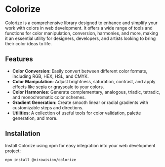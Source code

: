 # Colorize

Colorize is a comprehensive library designed to enhance and simplify your work with colors in web development. It offers a wide range of tools and functions for color manipulation, conversion, harmonies, and more, making it an essential utility for designers, developers, and artists looking to bring their color ideas to life.

## Features

- **Color Conversion**: Easily convert between different color formats, including RGB, HEX, HSL, and CMYK.
- **Color Manipulation**: Adjust brightness, saturation, contrast, and apply effects like sepia or grayscale to your colors.
- **Color Harmonies**: Generate complementary, analogous, triadic, tetradic, and monochromatic color schemes.
- **Gradient Generation**: Create smooth linear or radial gradients with customizable steps and directions.
- **Utilities**: A collection of useful tools for color validation, palette generation, and more.

## Installation

Install Colorize using npm for easy integration into your web development project:

```bash
npm install @mirawision/colorize